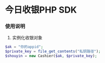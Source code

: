 # 今日收银PHP SDK

### 使用说明
1. 实例化收银对象

```php
$ak = "你的appid";
$private_key = file_get_contents("私钥路径");
$shouyin = new Cashier($ak, $private_key);
```
